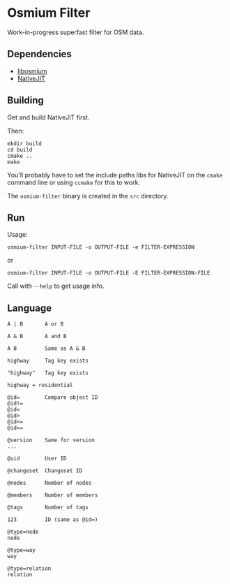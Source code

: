 
# Osmium Filter

Work-in-progress superfast filter for OSM data.

## Dependencies

* [libosmium](https://github.com/osmcode/libosmium)
* [NativeJIT](https://github.com/bitfunnel/nativejit/)


## Building

Get and build NativeJIT first.

Then:

    mkdir build
    cd build
    cmake ..
    make

You'll probably have to set the include paths libs for NativeJIT on the `cmake`
command line or using `ccmake` for this to work.

The `osmium-filter` binary is created in the `src` directory.


## Run

Usage:

    osmium-filter INPUT-FILE -o OUTPUT-FILE -e FILTER-EXPRESSION

or

    osmium-filter INPUT-FILE -o OUTPUT-FILE -E FILTER-EXPRESSION-FILE

Call with `--help` to get usage info.


## Language


    A | B       A or B

    A & B       A and B

    A B         Same as A & B

    highway     Tag key exists

    "highway"   Tag key exists

    highway = residential

    @id=        Compare object ID
    @id!=
    @id<
    @id>
    @id<=
    @id>=

    @version    Same for version
    ...

    @uid        User ID

    @changeset  Changeset ID

    @nodes      Number of nodes

    @members    Number of members

    @tags       Number of tags

    123         ID (same as @id=)

    @type=node
    node

    @type=way
    way

    @type=relation
    relation

